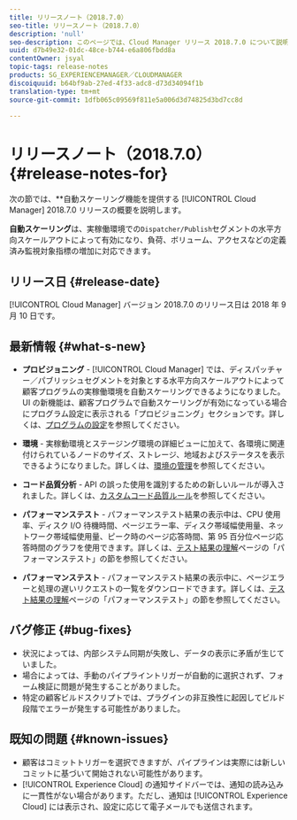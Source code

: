 ```yaml
---
title: リリースノート（2018.7.0）
seo-title: リリースノート（2018.7.0）
description: 'null'
seo-description: このページでは、Cloud Manager リリース 2018.7.0 について説明します。
uuid: d7b49e32-01dc-48ce-b744-e6a806fbdd8a
contentOwner: jsyal
topic-tags: release-notes
products: SG_EXPERIENCEMANAGER／CLOUDMANAGER
discoiquuid: b64bf9ab-27ed-4f33-adc8-d73d34094f1b
translation-type: tm+mt
source-git-commit: 1dfb065c09569f811e5a006d3d74825d3bd7cc8d

---
```



# リリースノート（2018.7.0） {#release-notes-for}

次の節では、**自動スケーリング機能を提供する [!UICONTROL Cloud Manager] 2018.7.0 リリースの概要を説明します。

**自動スケーリング**は、実稼働環境での`Dispatcher/Publish`セグメントの水平方向スケールアウトによって有効になり、負荷、ボリューム、アクセスなどの定義済み監視対象指標の増加に対応できます。

## リリース日 {#release-date}

[!UICONTROL Cloud Manager] バージョン 2018.7.0 のリリース日は 2018 年 9 月 10 日です。

## 最新情報 {#what-s-new}

* **プロビジョニング** - [!UICONTROL Cloud Manager] では、ディスパッチャー／パブリッシュセグメントを対象とする水平方向スケールアウトによって顧客プログラムの実稼働環境を自動スケーリングできるようになりました。UI の新機能は、顧客プログラムで自動スケーリングが有効になっている場合にプログラム設定に表示される「プロビジョニング」セクションです。詳しくは、[プログラムの設定](setting-up-program.md)を参照してください。

* **環境** - 実稼動環境とステージング環境の詳細ビューに加えて、各環境に関連付けられているノードのサイズ、ストレージ、地域およびステータスを表示できるようになりました。詳しくは、[環境の管理](manage-your-environment.md)を参照してください。

* **コード品質分析** - API の誤った使用を識別するための新しいルールが導入されました。詳しくは、[カスタムコード品質ルール](custom-code-quality-rules.md)を参照してください。

* **パフォーマンステスト** - パフォーマンステスト結果の表示中は、CPU 使用率、ディスク I/O 待機時間、ページエラー率、ディスク帯域幅使用量、ネットワーク帯域幅使用量、ピーク時のページ応答時間、第 95 百分位ページ応答時間のグラフを使用できます。詳しくは、[テスト結果の理解](understand-your-test-results.md)ページの「パフォーマンステスト」の節を参照してください。

* **パフォーマンステスト** - パフォーマンステスト結果の表示中に、ページエラーと処理の遅いリクエストの一覧をダウンロードできます。詳しくは、[テスト結果の理解](understand-your-test-results.md)ページの「パフォーマンステスト」の節を参照してください。

## バグ修正 {#bug-fixes}

* 状況によっては、内部システム同期が失敗し、データの表示に矛盾が生じていました。
* 場合によっては、手動のパイプライントリガーが自動的に選択されず、フォーム検証に問題が発生することがありました。
* 特定の顧客ビルドスクリプトでは、プラグインの非互換性に起因してビルド段階でエラーが発生する可能性がありました。

## 既知の問題 {#known-issues}

* 顧客はコミットトリガーを選択できますが、パイプラインは実際には新しいコミットに基づいて開始されない可能性があります。
* [!UICONTROL Experience Cloud] の通知サイドバーでは、通知の読み込みに一貫性がない場合があります。ただし、通知は [!UICONTROL Experience Cloud] には表示され、設定に応じて電子メールでも送信されます。

